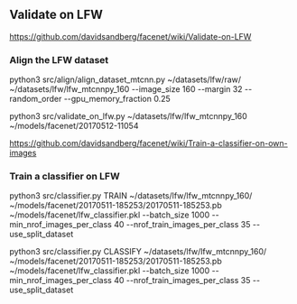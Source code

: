 
## Validate on LFW
https://github.com/davidsandberg/facenet/wiki/Validate-on-LFW

### Align the LFW dataset

python3 src/align/align_dataset_mtcnn.py ~/datasets/lfw/raw/ ~/datasets/lfw/lfw_mtcnnpy_160 --image_size 160 --margin 32 --random_order --gpu_memory_fraction 0.25

python3 src/validate_on_lfw.py ~/datasets/lfw/lfw_mtcnnpy_160 ~/models/facenet/20170512-11054


https://github.com/davidsandberg/facenet/wiki/Train-a-classifier-on-own-images

### Train a classifier on LFW

python3 src/classifier.py TRAIN ~/datasets/lfw/lfw_mtcnnpy_160/ ~/models/facenet/20170511-185253/20170511-185253.pb ~/models/facenet/lfw_classifier.pkl --batch_size 1000 --min_nrof_images_per_class 40 --nrof_train_images_per_class 35 --use_split_dataset

python3 src/classifier.py CLASSIFY ~/datasets/lfw/lfw_mtcnnpy_160/ ~/models/facenet/20170511-185253/20170511-185253.pb ~/models/facenet/lfw_classifier.pkl --batch_size 1000 --min_nrof_images_per_class 40 --nrof_train_images_per_class 35 --use_split_dataset

